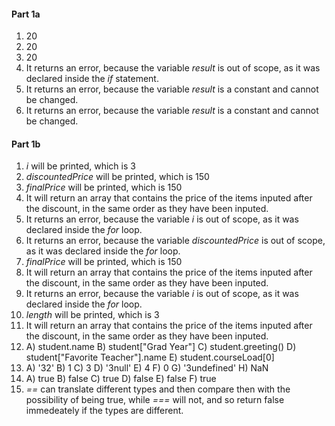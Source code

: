 #### Part 1a

1. 20
2. 20
3. 20
4. It returns an error, because the variable *result* is out of scope, as it was declared inside the *if* statement.
5. It returns an error, because the variable *result* is a constant and cannot be changed.
6. It returns an error, because the variable *result* is a constant and cannot be changed.

#### Part 1b

1. *i* will be printed, which is 3
2. *discountedPrice* will be printed, which is 150
3. *finalPrice* will be printed, which is 150
4. It will return an array that contains the price of the items inputed after the discount, in the same order as they have been inputed.
5. It returns an error, because the variable *i* is out of scope, as it was declared inside the *for* loop.
6. It returns an error, because the variable *discountedPrice* is out of scope, as it was declared inside the *for* loop.
7. *finalPrice* will be printed, which is 150
8. It will return an array that contains the price of the items inputed after the discount, in the same order as they have been inputed.
9. It returns an error, because the variable *i* is out of scope, as it was declared inside the *for* loop.
10. *length* will be printed, which is 3
11. It will return an array that contains the price of the items inputed after the discount, in the same order as they have been inputed.
12. A) student.name
    B) student["Grad Year"]
    C) student.greeting()
    D) student["Favorite Teacher"].name
    E) student.courseLoad[0]
13. A) '32'
    B) 1
    C) 3
    D) '3null'
    E) 4
    F) 0
    G) '3undefined'
    H) NaN
14. A) true
    B) false
    C) true
    D) false
    E) false
    F) true
15. *==* can translate different types and then compare then with the possibility of being true, while *===* will not, and so return false immedeately if the types are different.
